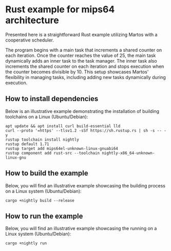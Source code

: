 # Rust example for mips64 architecture

Presented here is a straightforward Rust example utilizing Martos with a cooperative scheduler.

The program begins with a main task that increments a shared counter on each iteration.
Once the counter reaches the value of 25, the main task dynamically adds an inner task to the task manager.
The inner task also increments the shared counter on each iteration and stops execution when the counter becomes
divisible by 10. This setup showcases Martos' flexibility in managing tasks, including adding new tasks dynamically
during execution.

## How to install dependencies

Below is an illustrative example demonstrating the installation of building toolchains on a Linux (Ubuntu/Debian):

```
apt update && apt install curl build-essential lld
curl --proto '=https' --tlsv1.2 -sSf https://sh.rustup.rs | sh -s -- -y 
rustup toolchain install nightly 
rustup default 1.71
rustup target add mips64el-unknown-linux-gnuabi64 
rustup component add rust-src --toolchain nightly-x86_64-unknown-linux-gnu
```

## How to build the example

Below, you will find an illustrative example showcasing the building process on a Linux system (Ubuntu/Debian):

```
cargo +nightly build --release
```

## How to run the example

Below, you will find an illustrative example showcasing the running on a Linux system (Ubuntu/Debian):

```
cargo +nightly run
```
